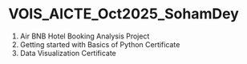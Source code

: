 # VOIS_AICTE_Oct2025_SohamDey

1. Air BNB Hotel Booking Analysis Project
2. Getting started with Basics of Python Certificate
3. Data Visualization Certificate
